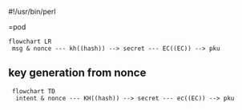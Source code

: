 
#!/usr/bin/perl

=pod
 ```mermaid
 flowchart LR
  msg & nonce --- kh((hash)) --> secret --- EC((EC)) --> pku 
```

## key generation from nonce
```mermaid
 flowchart TD
  intent & nonce --- KH((hash)) --> secret --- ec((EC)) --> pku 
```